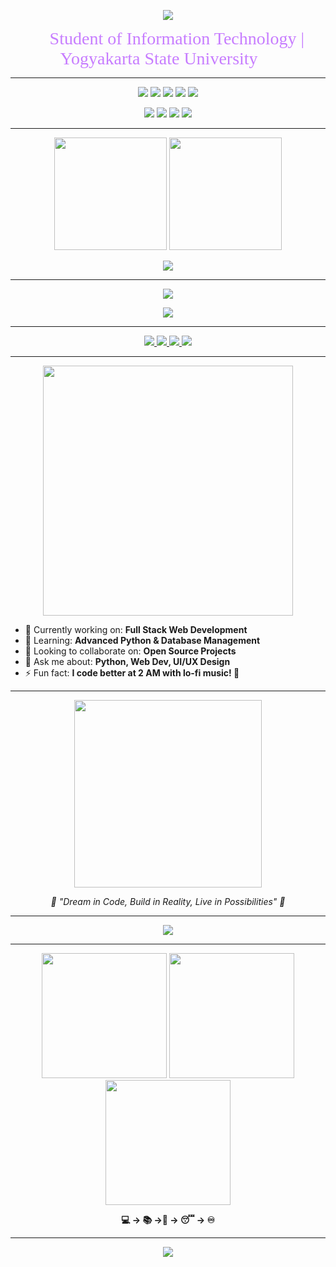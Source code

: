 <!-- Header Banner -->
<p align="center">
  <img src="https://capsule-render.vercel.app/api?type=waving&color=6A0DAD&height=200&section=header&text=Hey!%20I%20am%20Ayu%20Sansabila%20Natasya%20Putri&fontColor=ffffff&fontSize=35&animation=fadeIn&fontAlignY=35"/>
</p>
<p align="center">
  <span style="font-size:28px; font-family:'Pacifico', cursive; color:#C77DFF;">
    🚀 Student of Information Technology | Yogyakarta State University 🚀
  </span>
</p>


---

<p align="center">
  <img src="https://img.shields.io/badge/Python-240046?style=for-the-badge&logo=python&logoColor=C77DFF" />
  <img src="https://img.shields.io/badge/MySQL-3C096C?style=for-the-badge&logo=mysql&logoColor=E0AAFF" />
  <img src="https://img.shields.io/badge/PHP-5A189A?style=for-the-badge&logo=php&logoColor=C77DFF" />
  <img src="https://img.shields.io/badge/Figma-7B2CBF?style=for-the-badge&logo=figma&logoColor=E0AAFF" />
  <img src="https://img.shields.io/badge/Microsoft_Word-9D4EDD?style=for-the-badge&logo=microsoft-word&logoColor=white" />
</p>

<p align="center">
  <img src="https://img.shields.io/badge/HTML5-240046?style=for-the-badge&logo=html5&logoColor=C77DFF" />
  <img src="https://img.shields.io/badge/CSS3-3C096C?style=for-the-badge&logo=css3&logoColor=E0AAFF" />
  <img src="https://img.shields.io/badge/JavaScript-5A189A?style=for-the-badge&logo=javascript&logoColor=C77DFF" />
  <img src="https://img.shields.io/badge/Visual_Studio_Code-7B2CBF?style=for-the-badge&logo=visual%20studio%20code&logoColor=E0AAFF" />
</p>

---

<div align="center">
  <img height="180em" src="https://github-readme-stats.vercel.app/api?username=ayusansabila&show_icons=true&theme=radical&include_all_commits=true&count_private=true&hide_border=true&bg_color=240046&title_color=C77DFF&icon_color=E0AAFF&text_color=C77DFF"/>
  <img height="180em" src="https://github-readme-stats.vercel.app/api/top-langs/?username=ayusansabila&layout=compact&langs_count=8&theme=radical&hide_border=true&bg_color=240046&title_color=C77DFF&text_color=E0AAFF"/>
</div>

<p align="center">
  <img src="https://github-readme-streak-stats.herokuapp.com/?user=ayusansabila&theme=radical&hide_border=true&background=240046&stroke=C77DFF&ring=C77DFF&fire=E0AAFF&currStreakLabel=C77DFF&sideLabels=C77DFF&dates=E0AAFF"/>
</p>

---

<p align="center">
  <img src="https://github-profile-trophy.vercel.app/?username=ayusansabila&theme=discord&no-frame=true&no-bg=true&row=1&column=7"/>
</p>

<!-- Activity Graph -->
<p align="center">
  <img src="https://github-readme-activity-graph.vercel.app/graph?username=ayusansabila&theme=radical&hide_border=true&bg_color=240046&color=C77DFF&line=E0AAFF&point=C77DFF"/>
</p>

---

<p align="center">
  <a href="https://instagram.com/ayusansabilaa">
    <img src="https://img.shields.io/badge/Instagram-240046?style=for-the-badge&logo=instagram&logoColor=C77DFF&labelColor=5A189A"/>
  </a>
  <a href="mailto:ayusansabila09@gmail.com">
    <img src="https://img.shields.io/badge/Gmail-3C096C?style=for-the-badge&logo=gmail&logoColor=E0AAFF"/>
  </a>
  <a href="https://linkedin.com/in/ayusansabila">
    <img src="https://img.shields.io/badge/LinkedIn-7B2CBF?style=for-the-badge&logo=linkedin&logoColor=C77DFF"/>
  </a>
  <a href="https://github.com/ayusansabila">
    <img src="https://img.shields.io/badge/GitHub-9D4EDD?style=for-the-badge&logo=github&logoColor=240046"/>
  </a>
</p>

---

<p align="center">
  <img src="https://media.giphy.com/media/L1R1tvI9svkIWwpVYr/giphy.gif" width="400"/>
</p>

- 🔭 Currently working on: **Full Stack Web Development**
- 🌱 Learning: **Advanced Python & Database Management**
- 👯 Looking to collaborate on: **Open Source Projects**
- 💬 Ask me about: **Python, Web Dev, UI/UX Design**
- ⚡ Fun fact: **I code better at 2 AM with lo-fi music! 🎵**

---


<p align="center">
  <img src="https://media.giphy.com/media/26tn33aiTi1jkl6H6/giphy.gif" width="300"/>
</p>

<p align="center">
</p>

<p align="center">
  <em>🌙 "Dream in Code, Build in Reality, Live in Possibilities" 🚀</em>
</p>

---

<!-- Snake Animation -->
<p align="center">
  <img src="https://github.com/ayusansabila/ayusansabila/blob/output/github-contribution-grid-snake-dark.svg"/>
</p>

---

<p align="center">
  <img src="https://media.giphy.com/media/3oKIPEqDGUULpEU0aQ/giphy.gif" width="200"/>
  <img src="https://media.giphy.com/media/13HgwGsXF0aiGY/giphy.gif" width="200"/>
  <img src="https://media.giphy.com/media/26tn33aiTi1jkl6H6/giphy.gif" width="200"/>
</p>

<p align="center">
  <strong> 💻 → 📚 →📱 → 😴 → ♾️</strong>
</p>

---

<p align="center">
  <img src="https://capsule-render.vercel.app/api?type=waving&color=4B0082&height=150&section=footer"/>
</p>
